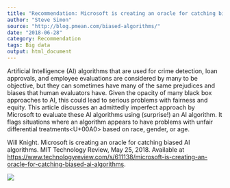 ```yaml
---
title: "Recommendation: Microsoft is creating an oracle for catching biased AI algorithms"
author: "Steve Simon"
source: "http://blog.pmean.com/biased-algorithms/"
date: "2018-06-28"
category: Recommendation
tags: Big data
output: html_document
---
```


Artificial Intelligence (AI) algorithms that are used for crime
detection, loan approvals, and employee evaluations are considered by
many to be objective, but they can sometimes have many of the same
prejudices and biases that human evaluators have. Given the opacity of
many black box approaches to AI, this could lead to serious problems
with fairness and equity. This article discusses an admittedly imperfect
approach by Microsoft to evaluate these AI algorithms using (surprise!)
an AI algorithm. It flags situations where an algorithm appears to have
problems with unfair differential treatments<U+00A0> based on race, gender, or
age.

<!---More--->

Will Knight. Microsoft is creating an oracle for catching biased AI
algorithms. MIT Technology Review, May 25, 2018. Available at
<https://www.technologyreview.com/s/611138/microsoft-is-creating-an-oracle-for-catching-biased-ai-algorithms>.

![](../../web/images/biased-algorithms01.png)




